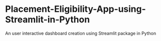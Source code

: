 # Placement-Eligibility-App-using-Streamlit-in-Python
An user interactive dashboard creation using Streamlit package in Python
